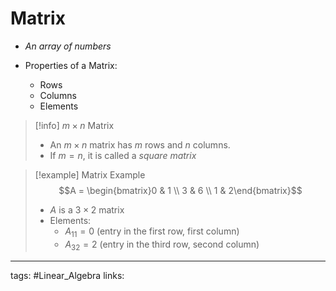 # Matrix
- *An array of numbers*

- Properties of a Matrix:
	- Rows
	- Columns
	- Elements

> [!info] $m \times n$ Matrix
> - An $m \times n$ matrix has $m$ rows and $n$ columns.
> - If $m = n$, it is called a *square matrix*

> [!example] Matrix Example
> $$A = \begin{bmatrix}0 & 1 \\ 3 & 6 \\ 1 & 2\end{bmatrix}$$
> - $A$ is a $3 \times 2$ matrix
> - Elements:
> 	-  $A_{11} = 0$ (entry in the first row, first column)
> 	- $A_{32} = 2$ (entry in the third row, second column)


---
tags: #Linear_Algebra
links: